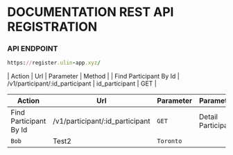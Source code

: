 # DOCUMENTATION REST API REGISTRATION

### API ENDPOINT
```ruby
https://register.ulin-app.xyz/
```

| Action                  | Url                             | Parameter        | Method  |
| Find Participant By Id  | /v1/participant/:id_participant | id_participant   | GET     |


| Action        | Url           | Parameter   | Parameter        | Method           | return   | Result   |
| ------------- | ------------- | --------    | ---------------- | ---------------- | -------- | -------- |
| Find Participant By Id  | /v1/participant/:id_participant         | `GET`   | Detail Participant | https://register.ulin-app.xyz/v1/participant/{id_participant} |
| `Bob`         | Test2         | `Toronto`   |
